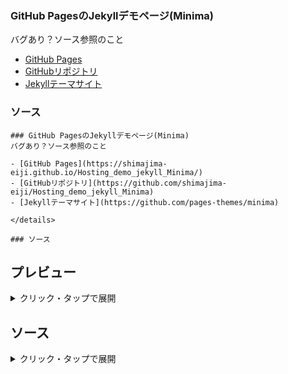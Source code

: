 ### GitHub PagesのJekyllデモページ(Minima)
バグあり？ソース参照のこと

- [GitHub Pages](https://shimajima-eiji.github.io/Hosting_demo_jekyll_Minima/)
- [GitHubリポジトリ](https://github.com/shimajima-eiji/Hosting_demo_jekyll_Minima)
- [Jekyllテーマサイト](https://github.com/pages-themes/minima)

### ソース
```
### GitHub PagesのJekyllデモページ(Minima)
バグあり？ソース参照のこと

- [GitHub Pages](https://shimajima-eiji.github.io/Hosting_demo_jekyll_Minima/)
- [GitHubリポジトリ](https://github.com/shimajima-eiji/Hosting_demo_jekyll_Minima)
- [Jekyllテーマサイト](https://github.com/pages-themes/minima)

</details>

### ソース
```

## プレビュー
<details>
<summary>クリック・タップで展開</summary>

# 見出し１
## 見出し２
### 見出し３
#### 見出し４
##### 見出し５
###### 見出し６
####### 見出し７

### 文字の装飾
- *B*: **太字**
- *I*: *斜体*
- <ins>U:<-ins>: <ins>下線</ins>（コード不明のため、`ins`タグを使用）
- ~~S~~: ~~取り消し線~~
- `コード`

```
コードブロック
```

> 引用

## リスト
1. 番号１
1. 番号１
  1. 番号２
  1. 番号２
1. 番号１

- 箇条書き１
- 箇条書き１
  - 箇条書き２
  - 箇条書き２
- 箇条書き１

#### これは出来ない

- 複合系
  1. 複合系
  1. 複合系
- 複合系
1. 複合系
  - 複合系
  - 複合系
1. 複合系

### その他
X<sub>2</sub>: 下付き文字（コード不明のため、`sub`タグを使用）
<br>
X<sup>2</sup>: 上付き文字（コード不明のため、`sup`タグを使用）

[リンク文字（参考になりそうな外部サイト）](https://jhildenbiddle.github.io/docsify-themeable/#/markdown)
<br>
![画像](https://images.microcms-assets.io/assets/69ca4200121741d4a1cba225a5bba51a/7c522bebaa0e4be7be33b5f12fcc2cc0/blog-template-description1.png)

- [ ] チェックボックス
- [x] チェックボックス

### 水平線
---

### テーブル
| standard | left | center | right |
| --- | :--- | :---: | ---: |
| 標準 | 左寄せ | 中央 | 右 |

\:kissing_closed_eyes: 絵文字

</details>

## ソース

<details>
<summary>クリック・タップで展開</summary>

```
# 見出し１
## 見出し２
### 見出し３
#### 見出し４
##### 見出し５
###### 見出し６
####### 見出し７

### 文字の装飾
- *B*: **太字**
- *I*: *斜体*
- <ins>U:<-ins>: <ins>下線</ins>（コード不明のため、`ins`タグを使用）
- ~~S~~: ~~取り消し線~~
- `コード`

\`\`\`
コードブロック
\`\`\`

> 引用

## リスト
1. 番号１
1. 番号１
  1. 番号２
  1. 番号２
1. 番号１

- 箇条書き１
- 箇条書き１
  - 箇条書き２
  - 箇条書き２
- 箇条書き１

#### これは出来ない

- 複合系
  1. 複合系
  1. 複合系
- 複合系
1. 複合系
  - 複合系
  - 複合系
1. 複合系

### その他
X<sub>2</sub>: 下付き文字（コード不明のため、`sub`タグを使用）
<br>
X<sup>2</sup>: 上付き文字（コード不明のため、`sup`タグを使用）

[リンク文字（参考になりそうな外部サイト）](https://jhildenbiddle.github.io/docsify-themeable/#/markdown)
<br>
![画像](https://images.microcms-assets.io/assets/69ca4200121741d4a1cba225a5bba51a/7c522bebaa0e4be7be33b5f12fcc2cc0/blog-template-description1.png)

- [ ] チェックボックス
- [x] チェックボックス

### 水平線
---

### テーブル
| standard | left | center | right |
| --- | :--- | :---: | ---: |
| 標準 | 左寄せ | 中央 | 右 |

\:kissing_closed_eyes: 絵文字
```

</details>

